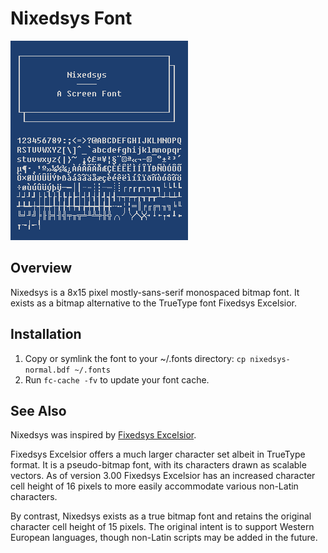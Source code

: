 # Nixedsys Font

![screenshot](screenshot.png)

## Overview

Nixedsys is a 8x15 pixel mostly-sans-serif monospaced bitmap font.  It
exists as a bitmap alternative to the TrueType font Fixedsys
Excelsior.

## Installation

1. Copy or symlink the font to your ~/.fonts directory:
   `cp nixedsys-normal.bdf ~/.fonts`
2. Run `fc-cache -fv` to update your font cache.

## See Also

Nixedsys was inspired by [Fixedsys Excelsior](https://web.archive.org/web/20190207073141/http://www.fixedsysexcelsior.com/).

Fixedsys Excelsior offers a much larger character set albeit in
TrueType format.  It is a pseudo-bitmap font, with its characters
drawn as scalable vectors.  As of version 3.00 Fixedsys Excelsior has
an increased character cell height of 16 pixels to more easily
accommodate various non-Latin characters.

By contrast, Nixedsys exists as a true bitmap font and retains the
original character cell height of 15 pixels.  The original intent is
to support Western European languages, though non-Latin scripts may be
added in the future.
